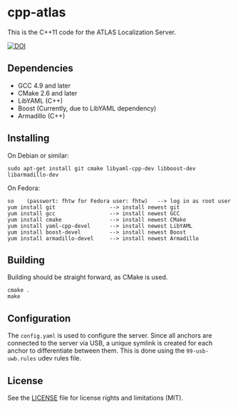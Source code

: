 cpp-atlas
================

This is the C++11 code for the ATLAS Localization Server.

[![DOI](https://zenodo.org/badge/20743/tudo-cni-atlas/cpp-atlas.svg)](https://zenodo.org/badge/latestdoi/20743/tudo-cni-atlas/cpp-atlas)

## Dependencies

* GCC 4.9 and later
* CMake 2.6 and later
* LibYAML (C++)
* Boost (Currently, due to LibYAML dependency)
* Armadillo (C++)


## Installing

On Debian or similar:

```Shell
sudo apt-get install git cmake libyaml-cpp-dev libboost-dev libarmadillo-dev
```

On Fedora:

```Shell
so    (passwort: fhtw for Fedora user: fhtw)   --> log in as root user
yum install git					--> install newest git
yum install gcc					--> install newest GCC
yum install cmake 				--> install newest CMake
yum install yaml-cpp-devel		--> install newest LibYAML
yum install boost-devel			--> install newest Boost
yum install armadillo-devel		--> install newest Armadillo
```

## Building

Building should be straight forward, as CMake is used.

```Shell
cmake .
make
```

## Configuration

The `config.yaml` is used to configure the server. 
Since all anchors are connected to the server via USB, a unique symlink is created for each anchor to differentiate between them. 
This is done using the `99-usb-uwb.rules` udev rules file.


## License

See the [LICENSE](LICENSE.md) file for license rights and limitations (MIT).
